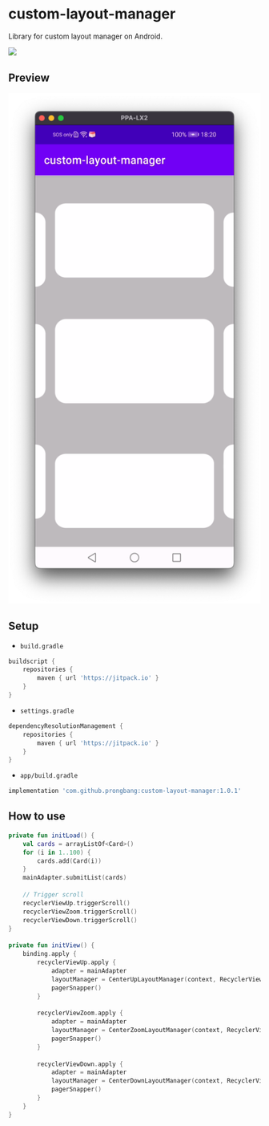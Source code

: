 # custom-layout-manager

Library for custom layout manager on Android.

[![](https://jitpack.io/v/prongbang/custom-layout-manager.svg)](https://jitpack.io/#prongbang/custom-layout-manager)

## Preview

![img.png](img.png)

## Setup

- `build.gradle`

```groovy
buildscript {
    repositories {
        maven { url 'https://jitpack.io' }
    }
}
```

- `settings.gradle`

```groovy
dependencyResolutionManagement {
    repositories {
        maven { url 'https://jitpack.io' }
    }
}
```

- `app/build.gradle`

```groovy
implementation 'com.github.prongbang:custom-layout-manager:1.0.1'
```

## How to use

```kotlin
private fun initLoad() {
    val cards = arrayListOf<Card>()
    for (i in 1..100) {
        cards.add(Card(i))
    }
    mainAdapter.submitList(cards)

    // Trigger scroll
    recyclerViewUp.triggerScroll()
    recyclerViewZoom.triggerScroll()
    recyclerViewDown.triggerScroll()
}

private fun initView() {
    binding.apply {
        recyclerViewUp.apply {
            adapter = mainAdapter
            layoutManager = CenterUpLayoutManager(context, RecyclerView.HORIZONTAL, false, pixelSpace = 50f)
            pagerSnapper()
        }

        recyclerViewZoom.apply {
            adapter = mainAdapter
            layoutManager = CenterZoomLayoutManager(context, RecyclerView.HORIZONTAL, false)
            pagerSnapper()
        }

        recyclerViewDown.apply {
            adapter = mainAdapter
            layoutManager = CenterDownLayoutManager(context, RecyclerView.HORIZONTAL, false, pixelSpace = 50f)
            pagerSnapper()
        }
    }
}
```